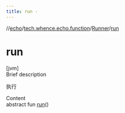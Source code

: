 ```yaml
---
title: run -
---
```

//[echo](../../index.md)/[tech.whence.echo.function](../index.md)/[Runner](index.md)/[run](run.md)



# run  
[jvm]  
Brief description  


执行

  
Content  
abstract fun [run](run.md)()  



